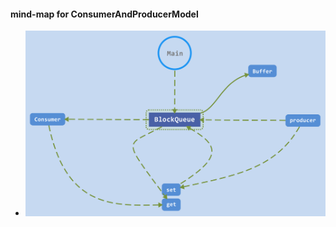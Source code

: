 #### mind-map for ConsumerAndProducerModel
- <img src="\java-study\image\ConsumerAndProducerModel.svg">
